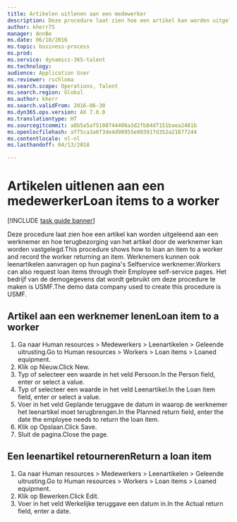 ```yaml
--- 
title: Artikelen uitlenen aan een medewerker
description: Deze procedure laat zien hoe een artikel kan worden uitgeleend aan een werknemer en hoe terugbezorging van het artikel door de werknemer kan worden vastgelegd.
author: kherr75
manager: AnnBe
ms.date: 06/10/2016
ms.topic: business-process
ms.prod: 
ms.service: dynamics-365-talent
ms.technology: 
audience: Application User
ms.reviewer: rschloma
ms.search.scope: Operations, Talent
ms.search.region: Global
ms.author: kherr
ms.search.validFrom: 2016-06-30
ms.dyn365.ops.version: AX 7.0.0
ms.translationtype: HT
ms.sourcegitcommit: a8b5a5af5108744406a3d2fb84d7151baea2481b
ms.openlocfilehash: aff5ca3a6f3de4d90955e803917d352a21877244
ms.contentlocale: nl-nl
ms.lasthandoff: 04/13/2018

---
```

# <a name="loan-items-to-a-worker"></a><span data-ttu-id="f56a4-103">Artikelen uitlenen aan een medewerker</span><span class="sxs-lookup"><span data-stu-id="f56a4-103">Loan items to a worker</span></span>

[!INCLUDE [task guide banner](../../includes/task-guide-banner.md)]

<span data-ttu-id="f56a4-104">Deze procedure laat zien hoe een artikel kan worden uitgeleend aan een werknemer en hoe terugbezorging van het artikel door de werknemer kan worden vastgelegd.</span><span class="sxs-lookup"><span data-stu-id="f56a4-104">This procedure shows how to loan an item to a worker and record the worker returning an item.</span></span> <span data-ttu-id="f56a4-105">Werknemers kunnen ook leenartikelen aanvragen op hun pagina's Selfservice werknemer.</span><span class="sxs-lookup"><span data-stu-id="f56a4-105">Workers can also request loan items through their Employee self-service pages.</span></span> <span data-ttu-id="f56a4-106">Het bedrijf van de demogegevens dat wordt gebruikt om deze procedure te maken is USMF.</span><span class="sxs-lookup"><span data-stu-id="f56a4-106">The demo data company used to create this procedure is USMF.</span></span>


## <a name="loan-item-to-a-worker"></a><span data-ttu-id="f56a4-107">Artikel aan een werknemer lenen</span><span class="sxs-lookup"><span data-stu-id="f56a4-107">Loan item to a worker</span></span>
1. <span data-ttu-id="f56a4-108">Ga naar Human resources > Medewerkers > Leenartikelen > Geleende uitrusting.</span><span class="sxs-lookup"><span data-stu-id="f56a4-108">Go to Human resources > Workers > Loan items > Loaned equipment.</span></span>
2. <span data-ttu-id="f56a4-109">Klik op Nieuw.</span><span class="sxs-lookup"><span data-stu-id="f56a4-109">Click New.</span></span>
3. <span data-ttu-id="f56a4-110">Typ of selecteer een waarde in het veld Persoon.</span><span class="sxs-lookup"><span data-stu-id="f56a4-110">In the Person field, enter or select a value.</span></span>
4. <span data-ttu-id="f56a4-111">Typ of selecteer een waarde in het veld Leenartikel.</span><span class="sxs-lookup"><span data-stu-id="f56a4-111">In the Loan item field, enter or select a value.</span></span>
5. <span data-ttu-id="f56a4-112">Voer in het veld Geplande teruggave de datum in waarop de werknemer het leenartikel moet terugbrengen.</span><span class="sxs-lookup"><span data-stu-id="f56a4-112">In the Planned return field, enter the date the employee needs to return the loan item.</span></span>
6. <span data-ttu-id="f56a4-113">Klik op Opslaan.</span><span class="sxs-lookup"><span data-stu-id="f56a4-113">Click Save.</span></span>
7. <span data-ttu-id="f56a4-114">Sluit de pagina.</span><span class="sxs-lookup"><span data-stu-id="f56a4-114">Close the page.</span></span>

## <a name="return-a-loan-item"></a><span data-ttu-id="f56a4-115">Een leenartikel retourneren</span><span class="sxs-lookup"><span data-stu-id="f56a4-115">Return a loan item</span></span>
1. <span data-ttu-id="f56a4-116">Ga naar Human resources > Medewerkers > Leenartikelen > Geleende uitrusting.</span><span class="sxs-lookup"><span data-stu-id="f56a4-116">Go to Human resources > Workers > Loan items > Loaned equipment.</span></span>
2. <span data-ttu-id="f56a4-117">Klik op Bewerken.</span><span class="sxs-lookup"><span data-stu-id="f56a4-117">Click Edit.</span></span>
3. <span data-ttu-id="f56a4-118">Voer in het veld Werkelijke teruggave een datum in.</span><span class="sxs-lookup"><span data-stu-id="f56a4-118">In the Actual return field, enter a date.</span></span>


